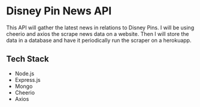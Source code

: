 # Disney Pin News API
This API will gather the latest news in relations to Disney Pins.
I will be using cheerio and axios the scrape news data on a website.
Then I will store the data in a database and have it periodically run the scraper on a herokuapp.



## Tech Stack

- Node.js
- Express.js
- Mongo
- Cheerio
- Axios